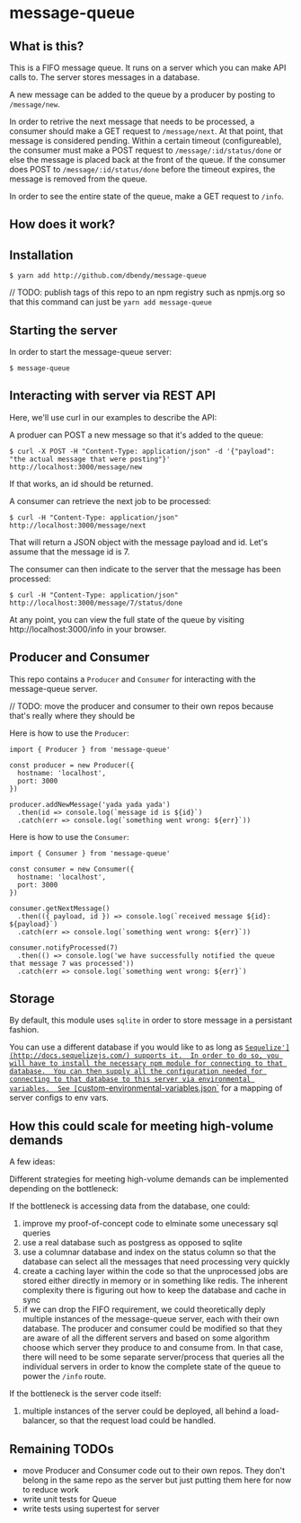 # message-queue

## What is this?

This is a FIFO message queue.  It runs on a server which you can make API calls to.  The server stores messages in a database.

A new message can be added to the queue by a producer by posting to `/message/new`.

In order to retrive the next message that needs to be processed, a consumer should make a GET request to `/message/next`.  At that point, that message is considered pending.  Within a certain timeout (configureable), the consumer must make a POST request to `/message/:id/status/done` or else the message is placed back at the front of the queue.  If the consumer does POST to `/message/:id/status/done` before the timeout expires, the message is removed from the queue.

In order to see the entire state of the queue, make a GET request to `/info`.

## How does it work?

## Installation

```
$ yarn add http://github.com/dbendy/message-queue
```
// TODO: publish tags of this repo to an npm registry such as npmjs.org so that this command can just be `yarn add message-queue`

## Starting the server

In order to start the message-queue server:

```
$ message-queue
```

## Interacting with server via REST API

Here, we'll use curl in our examples to describe the API:

A produer can POST a new message so that it's added to the queue:

```
$ curl -X POST -H "Content-Type: application/json" -d '{"payload": "the actual message that were posting"}' http://localhost:3000/message/new
```
If that works, an id should be returned.

A consumer can retrieve the next job to be processed:

```
$ curl -H "Content-Type: application/json" http://localhost:3000/message/next
```
That will return a JSON object with the message payload and id.  Let's assume that the message id is 7.

The consumer can then indicate to the server that the message has been processed:

```
$ curl -H "Content-Type: application/json" http://localhost:3000/message/7/status/done
```

At any point, you can view the full state of the queue by visiting http://localhost:3000/info in your browser.

## Producer and Consumer

This repo contains a `Producer` and `Consumer` for interacting with the message-queue server.

// TODO: move the producer and consumer to their own repos because that's really where they should be

Here is how to use the `Producer`:

```es6
import { Producer } from 'message-queue'

const producer = new Producer({
  hostname: 'localhost',
  port: 3000
})

producer.addNewMessage('yada yada yada')
  .then(id => console.log(`message id is ${id}`)
  .catch(err => console.log(`something went wrong: ${err}`))
```

Here is how to use the `Consumer`:

```es6
import { Consumer } from 'message-queue'

const consumer = new Consumer({
  hostname: 'localhost',
  port: 3000
})

consumer.getNextMessage()
  .then(({ payload, id }) => console.log(`received message ${id}: ${payload}`)
  .catch(err => console.log(`something went wrong: ${err}`))

consumer.notifyProcessed(7)
  .then(() => console.log('we have successfully notified the queue that message 7 was processed'))
  .catch(err => console.log(`something went wrong: ${err}`)
```

## Storage

By default, this module uses `sqlite` in order to store message in a persistant fashion.

You can use a different database if you would like to as long as [`Sequelize'](http://docs.sequelizejs.com/) supports it.  In order to do so, you will have to install the necessary npm module for connecting to that database.  You can then supply all the configuration needed for connecting to that database to this server via environmental variables.  See [`custom-environmental-variables.json`]('./config/custom-environmental-variables.json') for a mapping of server configs to env vars.

## How this could scale for meeting high-volume demands

A few ideas:

Different strategies for meeting high-volume demands can be implemented depending on the bottleneck:

If the bottleneck is accessing data from the database, one could:
1. improve my proof-of-concept code to elminate some unecessary sql queries
1. use a real database such as postgress as opposed to sqlite
1. use a columnar database and index on the status column so that the database can select all the messages that need processing very quickly
1. create a caching layer within the code so that the unprocessed jobs are stored either directly in memory or in something like redis.  The inherent complexity there is figuring out how to keep the database and cache in sync
1. if we can drop the FIFO requirement, we could theoretically deply multiple instances of the message-queue server, each with their own database.  The producer and consumer could be modified so that they are aware of all the different servers and based on some algorithm choose which server they produce to and consume from.  In that case, there will need to be some separate server/process that queries all the individual servers in order to know the complete state of the queue to power the `/info` route.

If the bottleneck is the server code itself:
1. multiple instances of the server could be deployed, all behind a load-balancer, so that the request load could be handled.

## Remaining TODOs

- move Producer and Consumer code out to their own repos.  They don't belong in the same repo as the server but just putting them here for now to reduce work
- write unit tests for Queue
- write tests using supertest for server




